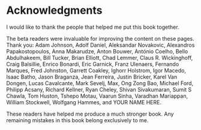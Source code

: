 # Acknowledgments

I would like to thank the people
that helped me put this book together.

The beta readers were invaluable
for improving the content
on these pages.
Thank you:
Adam Johnson,
Adolf Daniel,
Aleksandar Novakovic,
Alexandros Papakostopoulos,
Anna Makarudze,
Anton Bouwer,
António Coelho,
Bello Abdulhakeem,
Bill Tucker,
Brian Elliott,
Chad Lemmer,
Claus R. Wickinghoff,
Craig Balsillie,
Enrico Bonardi,
Eric Garnick,
Franz Ulenaers,
Fernando Marques,
Fred Johnston,
Garrett Coakley,
Ighorr Holstrom,
Igor Macedo,
Isaac Batho,
Jason Braganza,
Jean Ferreira,
Justin Bricker,
Karel Van Dongen,
Lucas Cavalcante,
Mark Sevelj,
Max, Ong Zong Bao,
Michael Ford,
Philipp Acsany,
Richard Kellner,
Ryan Cheley,
Shivan Sivakumaran,
Sumit S Chawla,
Tom Huston,
Tshepo Motau,
Vaarun Sinha,
Varadhan Mariappan,
William Stockwell,
Wolfgang Hammes,
and
YOUR NAME HERE.

These readers have helped me
produce a much stronger book.
Any remaining mistakes in this book
belong exclusively to me.
